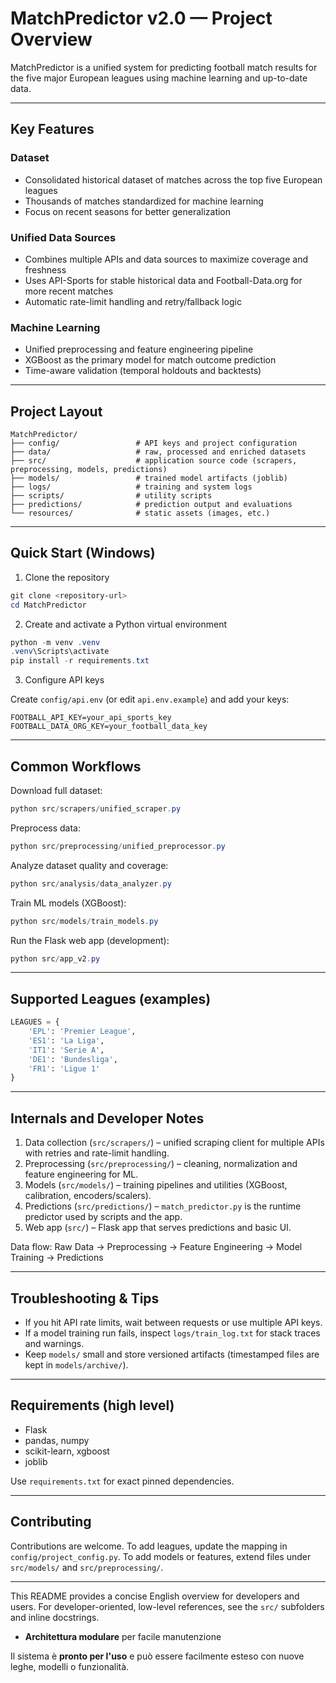 # MatchPredictor v2.0 — Project Overview

MatchPredictor is a unified system for predicting football match results for the five major European leagues using machine learning and up-to-date data.

---

## Key Features

### Dataset
- Consolidated historical dataset of matches across the top five European leagues
- Thousands of matches standardized for machine learning
- Focus on recent seasons for better generalization

### Unified Data Sources
- Combines multiple APIs and data sources to maximize coverage and freshness
- Uses API-Sports for stable historical data and Football-Data.org for more recent matches
- Automatic rate-limit handling and retry/fallback logic

### Machine Learning
- Unified preprocessing and feature engineering pipeline
- XGBoost as the primary model for match outcome prediction
- Time-aware validation (temporal holdouts and backtests)

---

## Project Layout

```
MatchPredictor/
├── config/                 # API keys and project configuration
├── data/                   # raw, processed and enriched datasets
├── src/                    # application source code (scrapers, preprocessing, models, predictions)
├── models/                 # trained model artifacts (joblib)
├── logs/                   # training and system logs
├── scripts/                # utility scripts
├── predictions/            # prediction output and evaluations
└── resources/              # static assets (images, etc.)
```

---

## Quick Start (Windows)

1. Clone the repository

```powershell
git clone <repository-url>
cd MatchPredictor
```

2. Create and activate a Python virtual environment

```powershell
python -m venv .venv
.venv\Scripts\activate
pip install -r requirements.txt
```

3. Configure API keys

Create `config/api.env` (or edit `api.env.example`) and add your keys:

```env
FOOTBALL_API_KEY=your_api_sports_key
FOOTBALL_DATA_ORG_KEY=your_football_data_key
```

---

## Common Workflows

Download full dataset:

```powershell
python src/scrapers/unified_scraper.py
```

Preprocess data:

```powershell
python src/preprocessing/unified_preprocessor.py
```

Analyze dataset quality and coverage:

```powershell
python src/analysis/data_analyzer.py
```

Train ML models (XGBoost):

```powershell
python src/models/train_models.py
```

Run the Flask web app (development):

```powershell
python src/app_v2.py
```

---

## Supported Leagues (examples)

```python
LEAGUES = {
    'EPL': 'Premier League',
    'ES1': 'La Liga',
    'IT1': 'Serie A',
    'DE1': 'Bundesliga',
    'FR1': 'Ligue 1'
}
```

---

## Internals and Developer Notes

1. Data collection (`src/scrapers/`) – unified scraping client for multiple APIs with retries and rate-limit handling.
2. Preprocessing (`src/preprocessing/`) – cleaning, normalization and feature engineering for ML.
3. Models (`src/models/`) – training pipelines and utilities (XGBoost, calibration, encoders/scalers).
4. Predictions (`src/predictions/`) – `match_predictor.py` is the runtime predictor used by scripts and the app.
5. Web app (`src/`) – Flask app that serves predictions and basic UI.

Data flow: Raw Data → Preprocessing → Feature Engineering → Model Training → Predictions

---

## Troubleshooting & Tips

- If you hit API rate limits, wait between requests or use multiple API keys.
- If a model training run fails, inspect `logs/train_log.txt` for stack traces and warnings.
- Keep `models/` small and store versioned artifacts (timestamped files are kept in `models/archive/`).

---

## Requirements (high level)

- Flask
- pandas, numpy
- scikit-learn, xgboost
- joblib

Use `requirements.txt` for exact pinned dependencies.

---

## Contributing

Contributions are welcome. To add leagues, update the mapping in `config/project_config.py`. To add models or features, extend files under `src/models/` and `src/preprocessing/`.

---

This README provides a concise English overview for developers and users. For developer-oriented, low-level references, see the `src/` subfolders and inline docstrings.
- **Architettura modulare** per facile manutenzione

Il sistema è **pronto per l'uso** e può essere facilmente esteso con nuove leghe, modelli o funzionalità.
